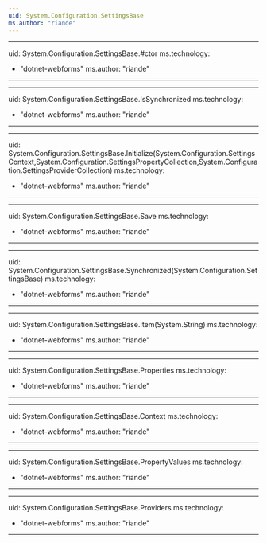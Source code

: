 ```yaml
---
uid: System.Configuration.SettingsBase
ms.author: "riande"
---
```


---
uid: System.Configuration.SettingsBase.#ctor
ms.technology: 
  - "dotnet-webforms"
ms.author: "riande"
---

---
uid: System.Configuration.SettingsBase.IsSynchronized
ms.technology: 
  - "dotnet-webforms"
ms.author: "riande"
---

---
uid: System.Configuration.SettingsBase.Initialize(System.Configuration.SettingsContext,System.Configuration.SettingsPropertyCollection,System.Configuration.SettingsProviderCollection)
ms.technology: 
  - "dotnet-webforms"
ms.author: "riande"
---

---
uid: System.Configuration.SettingsBase.Save
ms.technology: 
  - "dotnet-webforms"
ms.author: "riande"
---

---
uid: System.Configuration.SettingsBase.Synchronized(System.Configuration.SettingsBase)
ms.technology: 
  - "dotnet-webforms"
ms.author: "riande"
---

---
uid: System.Configuration.SettingsBase.Item(System.String)
ms.technology: 
  - "dotnet-webforms"
ms.author: "riande"
---

---
uid: System.Configuration.SettingsBase.Properties
ms.technology: 
  - "dotnet-webforms"
ms.author: "riande"
---

---
uid: System.Configuration.SettingsBase.Context
ms.technology: 
  - "dotnet-webforms"
ms.author: "riande"
---

---
uid: System.Configuration.SettingsBase.PropertyValues
ms.technology: 
  - "dotnet-webforms"
ms.author: "riande"
---

---
uid: System.Configuration.SettingsBase.Providers
ms.technology: 
  - "dotnet-webforms"
ms.author: "riande"
---
